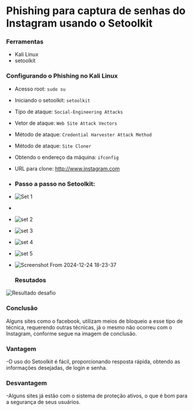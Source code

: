 # Phishing para captura de senhas do Instagram usando o Setoolkit

### Ferramentas

- Kali Linux
- setoolkit

### Configurando o Phishing no Kali Linux

- Acesso root: ``` sudo su ```
- Iniciando o setoolkit: ``` setoolkit ```
- Tipo de ataque: ``` Social-Engineering Attacks ```
- Vetor de ataque: ``` Web Site Attack Vectors ```
- Método de ataque: ```Credential Harvester Attack Method ```
- Método de ataque: ``` Site Cloner ```
- Obtendo o endereço da máquina: ``` ifconfig ```
- URL para clone: http://www.instagram.com
  
- ### Passo a passo no Setoolkit:
- ![Set 1](https://github.com/user-attachments/assets/ad59685a-6b27-44f2-b454-8e83f8d4e7fb)
- 
- ![set 2](https://github.com/user-attachments/assets/e71a5316-f111-4134-afc3-29c850c39e0e)
  
- ![set 3](https://github.com/user-attachments/assets/80db3341-6079-458e-9e21-cc2edfccd6ef)

- ![set 4](https://github.com/user-attachments/assets/c3af70a4-7db6-4f3c-ba2d-6aecd01528b5)

- ![set 5](https://github.com/user-attachments/assets/3da68b9f-139f-46a2-a570-ef3c10491f1b)

- ![Screenshot From 2024-12-24 18-23-37](https://github.com/user-attachments/assets/af7b2810-bf78-4a1d-ae6b-ba216b0fcd1a)


  ### Resutados

![Resultado desafio](https://github.com/user-attachments/assets/d3162e93-1fa8-4eef-81de-f7c8aeec426b)

### Conclusão
Alguns sites como o facebook, utilizam meios de bloqueio a esse tipo de técnica, requerendo outras técnicas, já o mesmo não ocorreu com o Instagram, conforme segue na imagem de conclusão.

### Vantagem
-O uso do Setoolkit é fácil, proporcionando resposta rápida, obtendo as informações desejadas, de login e senha.

### Desvantagem

-Alguns sites já estão com o sistema de proteção ativos, o que é bom para a segurança de seus usuários.
